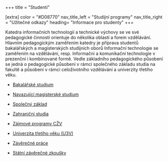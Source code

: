 +++
title = "Studenti"

[extra]
color = "#D08770"
nav_title_left = "Studijní programy"
nav_title_right = "Užitečné odkazy"
heading= "Informace pro studenty"
+++

Katedra informačních technologií a technické výchovy se ve své pedagogické činnosti orientuje do několika oblastí a forem vzdělávání. Hlavním pedagogickým zaměřením katedry je příprava studentů bakalářských a magisterských studijních oborů Informační technologie se zaměřením na vzdělávání, resp. Informační a komunikační technologie v prezenční i kombinované formě. Vedle základního pedagogického působení se jedná o pedagogické působení v rámci společného základu studia na fakultě a působení v rámci celoživotního vzdělávání a univerzity třetího věku.

- [Bakalářské studium](@/studenti/bakalarske/_index.md)

- [Navazující magisterské studium](@/studenti/magisterske/_index.md)

- [Společný základ](@/studenti/uz/_index.md)

- [Zahraniční studia](@/studenti/zahranicni/_index.md)

- [Zájmové programy CŽV](@/studenti/zajmove-programy-czv/_index.md)

- [Univerzita třetího věku (U3V)](@/studenti/u3v/_index.md)

- [Závěrečné práce](@/studenti/zav_prace/_index.md)

- [Státní závěrečné zkoušky](@/studenti/szz/_index.md)

